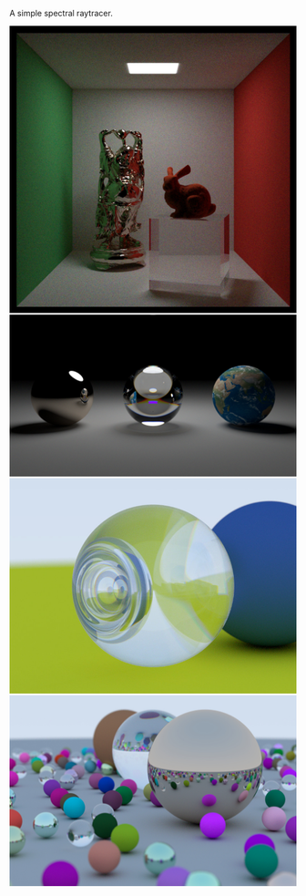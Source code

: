 A simple spectral raytracer.

![cornell](examples/cornell.jpg)
![simple_light](examples/simple_light.jpg)
![example1](examples/example1.jpg)
![coverscene](examples/coverscene.jpg)
